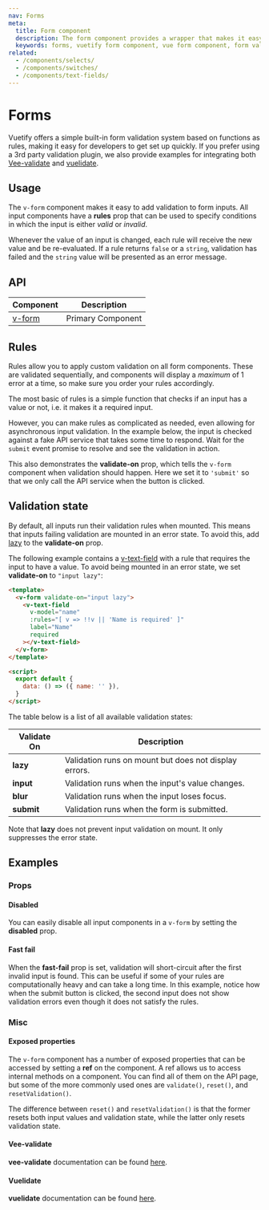 ```yaml
---
nav: Forms
meta:
  title: Form component
  description: The form component provides a wrapper that makes it easy to process and control validation states of input components.
  keywords: forms, vuetify form component, vue form component, form validation
related:
  - /components/selects/
  - /components/switches/
  - /components/text-fields/
---
```


# Forms

Vuetify offers a simple built-in form validation system based on functions as rules, making it easy for developers to get set up quickly. If you prefer using a 3rd party validation plugin, we also provide examples for integrating both [Vee-validate](https://github.com/baianat/Vee-validate) and [vuelidate](https://github.com/vuelidate/vuelidate).

<promoted slug="vuemastery-forms" />

## Usage

The `v-form` component makes it easy to add validation to form inputs. All input components have a **rules** prop that can be used to specify conditions in which the input is either *valid* or *invalid*.

Whenever the value of an input is changed, each rule will receive the new value and be re-evaluated. If a rule returns `false` or a `string`, validation has failed and the `string` value will be presented as an error message.

<example file="v-form/usage" />

<entry />

## API

| Component | Description |
| - | - |
| [v-form](/api/v-form/) | Primary Component |

<api-inline hide-links />

## Rules

Rules allow you to apply custom validation on all form components. These are validated sequentially, and components will display a *maximum* of 1 error at a time, so make sure you order your rules accordingly.

The most basic of rules is a simple function that checks if an input has a value or not, i.e. it makes it a required input.

<example file="v-form/rules-required" />

However, you can make rules as complicated as needed, even allowing for asynchronous input validation. In the example below, the input is checked against a fake API service that takes some time to respond. Wait for the `submit` event promise to resolve and see the validation in action.

<example file="v-form/rules-async" />

This also demonstrates the **validate-on** prop, which tells the `v-form` component when validation should happen. Here we set it to `'submit'` so that we only call the API service when the button is clicked.

## Validation state

By default, all inputs run their validation rules when mounted. This means that inputs failing validation are mounted in an error state. To avoid this, add [lazy](/api/v-form/#props-lazy) to the **validate-on** prop.

The following example contains a [v-text-field](/components/text-fields/) with a rule that requires the input to have a value. To avoid being mounted in an error state, we set **validate-on** to `"input lazy"`:

```html
<template>
  <v-form validate-on="input lazy">
    <v-text-field
      v-model="name"
      :rules="[ v => !!v || 'Name is required' ]"
      label="Name"
      required
    ></v-text-field>
  </v-form>
</template>

<script>
  export default {
    data: () => ({ name: '' }),
  }
</script>
```

The table below is a list of all available validation states:

| Validate On | Description |
| - | - |
| **lazy** | Validation runs on mount but does not display errors. |
| **input** | Validation runs when the input's value changes. |
| **blur** | Validation runs when the input loses focus. |
| **submit** | Validation runs when the form is submitted. |

<alert type="warning">

Note that **lazy** does not prevent input validation on mount. It only suppresses the error state.

</alert>

## Examples

### Props

#### Disabled

You can easily disable all input components in a `v-form` by setting the **disabled** prop.

<example file="v-form/prop-disabled" />

#### Fast fail

When the **fast-fail** prop is set, validation will short-circuit after the first invalid input is found. This can be useful if some of your rules are computationally heavy and can take a long time. In this example, notice how when the submit button is clicked, the second input does not show validation errors even though it does not satisfy the rules.

<example file="v-form/prop-fast-fail" />

### Misc

#### Exposed properties

The `v-form` component has a number of exposed properties that can be accessed by setting a **ref** on the component. A ref allows us to access internal methods on a component. You can find all of them on the API page, but some of the more commonly used ones are `validate()`, `reset()`, and `resetValidation()`.

The difference between `reset()` and `resetValidation()` is that the former resets both input values and validation state, while the latter only resets validation state.

<example file="v-form/misc-exposed" />

#### Vee-validate

**vee-validate** documentation can be found [here](https://vee-validate.logaretm.com/v4/).

<example file="v-form/misc-vee-validate" />

#### Vuelidate

**vuelidate** documentation can be found [here](https://vuelidate-next.netlify.app/).

<example file="v-form/misc-vuelidate" />
